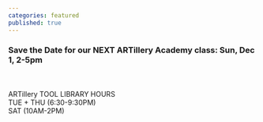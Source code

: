 ```yaml
---
categories: featured
published: true
---
```


<div class='kickstarter'>
<!-- <iframe width="250" height="120" src="http:&#x2F;&#x2F;www.kickstarter.com&#x2F;projects&#x2F;1055944000&#x2F;breakers-end-a-graphic-novel&#x2F;widget&#x2F;video.html" frameborder="0"> </iframe> -->

### Save the Date for our NEXT ARTillery Academy class: Sun, Dec 1, 2-5pm

<br>
<br>
ARTillery TOOL LIBRARY HOURS
<br> TUE + THU (6:30-9:30PM) 
<br> SAT (10AM-2PM)
</div>
